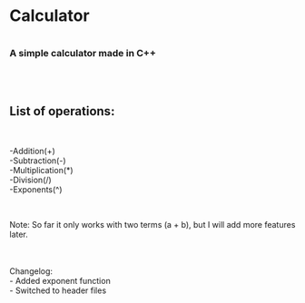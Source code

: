 <h1>Calculator<h1>
<h3>A simple calculator made in C++</h3><br><br>
<h2>List of operations:</h2><br>
<p>-Addition(+)<br>-Subtraction(-)<br>-Multiplication(*)<br>-Division(/)<br>-Exponents(^)</p><br>
<p>Note: So far it only works with two terms (a + b), but I will add more features later.</p><br><br>
Changelog:<br>
- Added exponent function<br>
- Switched to header files
